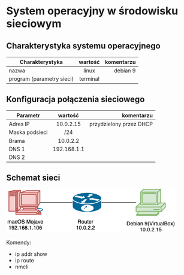 System operacyjny w środowisku sieciowym
=========================================

Charakterystyka systemu operacyjnego
------------------------------------

| Charakterystyka | wartość           | komentarzu |
| ------------- |:-------------:| -----:|
| nazwa      | linux | debian 9 |
| program (parametry sieci)      | terminal |  |


Konfiguracja połączenia sieciowego
----------------------------------

| Parametr | wartość           | komentarzu |
| ------------- |:-------------:| -----:|
| Adres IP      | 10.0.2.15 | przydzielony przez DHCP |
| Maska podsieci      | /24 |  |
| Brama      | 10.0.2.2 |  |
| DNS 1      | 192.168.1.1 |  |
| DNS 2      |  |  |

Schemat sieci
-------------

![alt schemat](schemat.png)

Komendy:
- ip addr show
- ip route
- nmcli
